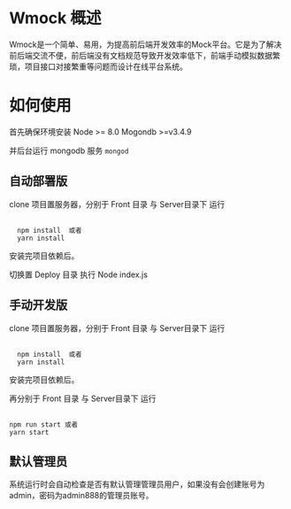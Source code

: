 # Wmock 概述

Wmock是一个简单、易用，为提高前后端开发效率的Mock平台。它是为了解决前后端交流不便，前后端没有文档规范导致开发效率低下，前端手动模拟数据繁琐，项目接口对接繁重等问题而设计在线平台系统。

# 如何使用

  首先确保环境安装
    Node >= 8.0
    Mogondb >=v3.4.9

  并后台运行 mongodb 服务 `mongod`

## 自动部署版

  clone 项目置服务器，分别于 Front 目录 与 Server目录下 运行
  
  ```
  
    npm install  或者
    yarn install
  
  ```

  安装完项目依赖后。

  切换置 Deploy 目录 执行 Node index.js
  
## 手动开发版

  clone 项目置服务器，分别于 Front 目录 与 Server目录下 运行
  
  ```
  
    npm install  或者
    yarn install
  
  ```

  安装完项目依赖后。

  再分别于 Front 目录 与 Server目录下 运行

  ```

  npm run start 或者
  yarn start

  ```

## 默认管理员
  
  系统运行时会自动检查是否有默认管理管理员用户，如果没有会创建账号为admin，密码为admin888的管理员账号。

  